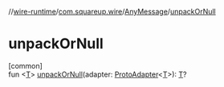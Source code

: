 //[wire-runtime](../../../index.md)/[com.squareup.wire](../index.md)/[AnyMessage](index.md)/[unpackOrNull](unpack-or-null.md)

# unpackOrNull

[common]\
fun &lt;[T](unpack-or-null.md)&gt; [unpackOrNull](unpack-or-null.md)(adapter: [ProtoAdapter](../-proto-adapter/index.md)&lt;[T](unpack-or-null.md)&gt;): [T](unpack-or-null.md)?
